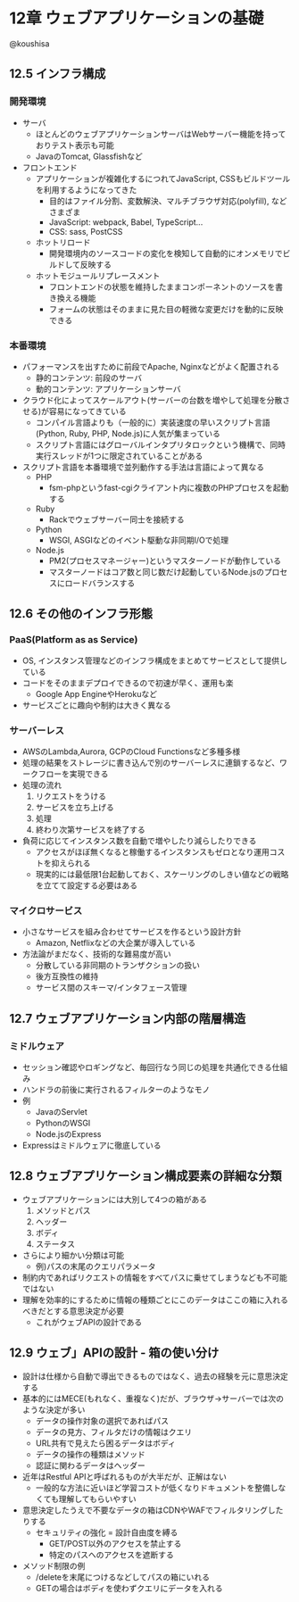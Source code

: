# 12章 ウェブアプリケーションの基礎

@koushisa

## 12.5 インフラ構成

### 開発環境

- サーバ
  - ほとんどのウェブアプリケーションサーバはWebサーバー機能を持っておりテスト表示も可能
  - JavaのTomcat, Glassfishなど
- フロントエンド
  - アプリケーションが複雑化するにつれてJavaScript, CSSもビルドツールを利用するようになってきた
    - 目的はファイル分割、変数解決、マルチブラウザ対応(polyfill), などさまざま
    - JavaScript: webpack, Babel, TypeScript...
    - CSS: sass, PostCSS
  - ホットリロード
    - 開発環境内のソースコードの変化を検知して自動的にオンメモリでビルドして反映する
  - ホットモジュールリプレースメント
    - フロントエンドの状態を維持したままコンポーネントのソースを書き換える機能
    - フォームの状態はそのままに見た目の軽微な変更だけを動的に反映できる

### 本番環境

- パフォーマンスを出すために前段でApache, Nginxなどがよく配置される
  - 静的コンテンツ: 前段のサーバ
  - 動的コンテンツ: アプリケーションサーバ
- クラウド化によってスケールアウト(サーバーの台数を増やして処理を分散させる)が容易になってきている
  - コンパイル言語よりも（一般的に）実装速度の早いスクリプト言語(Python, Ruby, PHP, Node.js)に人気が集まっている
  - スクリプト言語にはグローバルインタプリタロックという機構で、同時実行スレッドが1つに限定されていることがある
- スクリプト言語を本番環境で並列動作する手法は言語によって異なる
  - PHP
    - fsm-phpというfast-cgiクライアント内に複数のPHPプロセスを起動する
  - Ruby
    - Rackでウェブサーバー同士を接続する
  - Python
    - WSGI, ASGIなどのイベント駆動な非同期I/Oで処理
  - Node.js
    - PM2(プロセスマネージャー)というマスターノードが動作している
    - マスターノードはコア数と同じ数だけ起動しているNode.jsのプロセスにロードバランスする

## 12.6 その他のインフラ形態

### PaaS(Platform as as Service)

- OS, インスタンス管理などのインフラ構成をまとめてサービスとして提供している
- コードをそのままデプロイできるので初速が早く、運用も楽
  - Google App EngineやHerokuなど
- サービスごとに趣向や制約は大きく異なる

### サーバーレス

- AWSのLambda,Aurora, GCPのCloud Functionsなど多種多様
- 処理の結果をストレージに書き込んで別のサーバーレスに連鎖するなど、ワークフローを実現できる
- 処理の流れ
  1. リクエストをうける
  2. サービスを立ち上げる
  3. 処理
  4. 終わり次第サービスを終了する
- 負荷に応じてインスタンス数を自動で増やしたり減らしたりできる
  - アクセスがほぼ無くなると稼働するインスタンスもゼロとなり運用コストを抑えられる
  - 現実的には最低限1台起動しておく、スケーリングのしきい値などの戦略を立てて設定する必要はある

### マイクロサービス

- 小さなサービスを組み合わせてサービスを作るという設計方針
  - Amazon, Netflixなどの大企業が導入している
- 方法論がまだなく、技術的な難易度が高い
  - 分散している非同期のトランザクションの扱い
  - 後方互換性の維持
  - サービス間のスキーマ/インタフェース管理

## 12.7 ウェブアプリケーション内部の階層構造

### ミドルウェア

- セッション確認やロギングなど、毎回行なう同じの処理を共通化できる仕組み
- ハンドラの前後に実行されるフィルターのようなモノ
- 例
  - JavaのServlet
  - PythonのWSGI
  - Node.jsのExpress
- Expressはミドルウェアに徹底している

## 12.8 ウェブアプリケーション構成要素の詳細な分類

- ウェブアプリケーションには大別して4つの箱がある
  1. メソッドとパス
  2. ヘッダー
  3. ボディ
  4. ステータス
- さらにより細かい分類は可能
  - 例)パスの末尾のクエリパラメータ
- 制約内であればリクエストの情報をすべてパスに乗せてしまうなども不可能ではない
- 理解を効率的にするために情報の種類ごとにこのデータはここの箱に入れるべきだとする意思決定が必要
  - これがウェブAPIの設計である

## 12.9 ウェブ」APIの設計 - 箱の使い分け

- 設計は仕様から自動で導出できるものではなく、過去の経験を元に意思決定する
- 基本的にはMECE(もれなく、重複なく)だが、ブラウザ→サーバーでは次のような決定が多い
  - データの操作対象の選択であればパス
  - データの見方、フィルタだけの情報はクエリ
  - URL共有で見えたら困るデータはボディ
  - データの操作の種類はメソッド
  - 認証に関わるデータはヘッダー
- 近年はRestful APIと呼ばれるものが大半だが、正解はない
  - 一般的な方法に近いほど学習コストが低くなりドキュメントを整備しなくても理解してもらいやすい
- 意思決定したうえで不要なデータの箱はCDNやWAFでフィルタリングしたりする
  - セキュリティの強化 = 設計自由度を縛る
    - GET/POST以外のアクセスを禁止する
    - 特定のパスへのアクセスを遮断する
- メソッド制限の例
  - /deleteを末尾につけるなどしてパスの箱にいれる
  - GETの場合はボディを使わずクエリにデータを入れる
